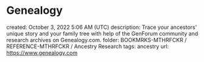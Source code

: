 # Genealogy

created: October 3, 2022 5:06 AM (UTC)
description: Trace your ancestors' unique story and your family tree with help of the GenForum community and research archives on Genealogy.com.
folder: BOOKMRKS-MTHRFCKR / REFERENCE-MTHRFCKR / Ancestry Research
tags: ancestry
url: https://www.genealogy.com